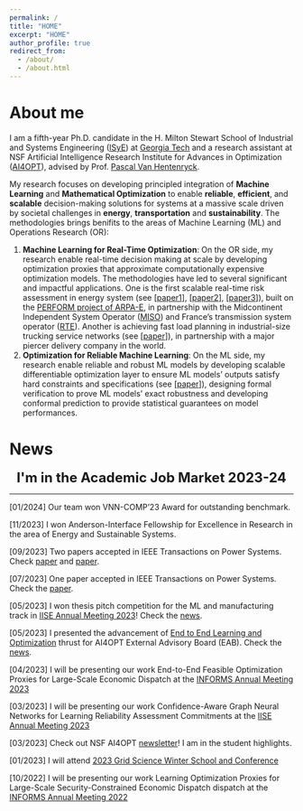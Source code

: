 ```yaml
---
permalink: /
title: "HOME"
excerpt: "HOME"
author_profile: true
redirect_from: 
  - /about/
  - /about.html
---
```



**About me**
======
I am a fifth-year Ph.D. candidate in the H. Milton Stewart School of Industrial and Systems Engineering ([ISyE](https://www.isye.gatech.edu/)) at [Georgia Tech](https://www.gatech.edu/) and a research assistant at NSF Artificial Intelligence Research Institute for Advances in Optimization ([AI4OPT](https://www.ai4opt.org/)), advised by Prof. [Pascal Van Hentenryck](https://sites.gatech.edu/pascal-van-hentenryck/).

My research focuses on developing principled integration of **Machine Learning** and **Mathematical Optimization** to enable **reliable**, **efficient**, and **scalable** decision-making solutions for systems at a massive scale driven by societal challenges in **energy**, **transportation** and **sustainability**.
The methodologies brings benifits to the areas of Machine Learning (ML) and Operations Research (OR):
1. **Machine Learning for Real-Time Optimization**: On the OR side, my research enable real-time decision making at scale by developing optimization proxies that approximate computationally expensive optimization models. The methodologies have led to several significant and impactful applications. One is the first scalable real-time risk assessment in energy system (see [[paper1](https://ieeexplore.ieee.org/document/10256159)], [[paper2](https://ieeexplore.ieee.org/document/10256159)], [[paper3](https://www.sciencedirect.com/science/article/abs/pii/S0378779622006629)]), built on the [PERFORM project of ARPA-E](https://arpa-e.energy.gov/technologies/projects/risk-aware-market-clearing-power-systems-ramc), in partnership with the Midcontinent Independent System Operator ([MISO](https://www.misoenergy.org/)) and France’s transmission system operator ([RTE](https://www.rte-france.com/en/home)). Another is achieving fast load planning in industrial-size trucking service networks (see [[paper](https://arxiv.org/pdf/2307.04050.pdf)]), in partnership with a major piercer delivery company in the world.
2. **Optimization for Reliable Machine Learning**: On the ML side, my research enable reliable and robust ML models by developing scalable differentiable optimization layer to ensure ML models’ outputs satisfy hard constraints and specifications (see [[paper](https://ieeexplore.ieee.org/document/10256159)]), designing formal verification to prove ML models’ exact robustness and developing conformal prediction to provide statistical guarantees on model performances.


**News**
======

<p style="text-align: center;"><font size="5"><b>I'm in the Academic Job Market 2023-24</b></font></p>

---
[01/2024] Our team won VNN-COMP’23 Award for outstanding benchmark.

[11/2023] I won Anderson-Interface Fellowship for Excellence in Research in the area of Energy and Sustainable Systems.

[09/2023] Two papers accepted in IEEE Transactions on Power Systems. Check [paper](https://arxiv.org/pdf/2304.11726.pdf) and [paper](https://arxiv.org/pdf/2301.08840.pdf).

[07/2023] One paper accepted in IEEE Transactions on Power Systems. Check the [paper](https://arxiv.org/pdf/2211.15755.pdf).

[05/2023] I won thesis pitch competition for the ML and manufacturing track in [IISE Annual Meeting 2023](https://www.iise.org/Annual/)! Check the [news](https://www.ai4opt.org/news-events/wenbo-chen-wins-thesis-pitch-competition-ml-and-manufacturing).

[05/2023] I presented the advancement of [End to End Learning and Optimization](https://www.ai4opt.org/end-end-learning-and-optimization) thrust for AI4OPT External Advisory Board (EAB). Check the [news](https://www.ai4opt.org/news-events/ai4opt-holds-meeting-eab-discuss-latest-research-developments).

[04/2023] I will be presenting our work End-to-End Feasible Optimization Proxies for Large-Scale Economic Dispatch at the [INFORMS Annual Meeting 2023](https://meetings.informs.org/wordpress/phoenix2023/)

[03/2023] I will be presenting our work Confidence-Aware Graph Neural Networks for Learning Reliability Assessment Commitments at the [IISE Annual Meeting 2023](https://www.iise.org/Annual/)

[03/2023] Check out NSF AI4OPT [newsletter](https://www.ai4opt.org/sites/default/files/newsletter/march-2023.pdf)! I am in the student highlights.

[01/2023] I will attend [2023 Grid Science Winter School and Conference](https://web.cvent.com/event/e157468f-6e59-4b53-8a23-3874fe4ed31e/summary)

[10/2022] I will be presenting our work Learning Optimization Proxies for Large-Scale Security-Constrained Economic Dispatch dispatch at the [INFORMS Annual Meeting 2022](https://meetings.informs.org/wordpress/indianapolis2022/)

<script type='text/javascript' id='clustrmaps' src='//cdn.clustrmaps.com/map_v2.js?cl=ffffff&w=450&t=tt&d=egpxRs9v7VzCUiiWU5X_DY0KyHy0rYIzCgDf9wHE8e8'></script>